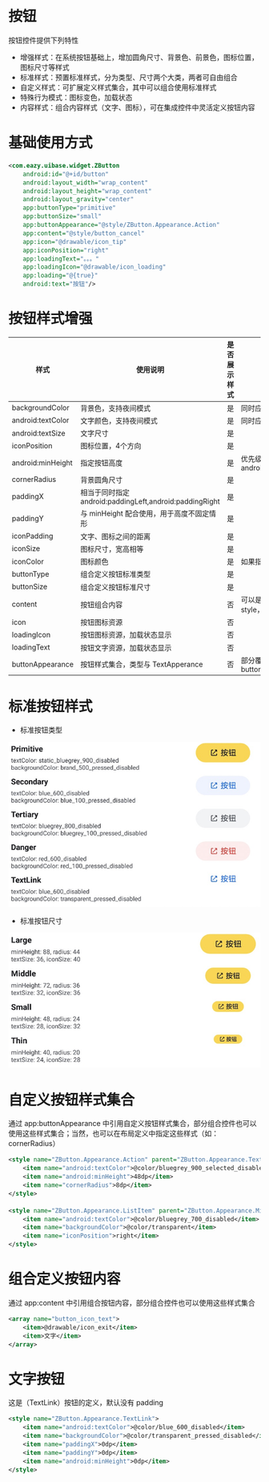 # 按钮

按钮控件提供下列特性
- 增强样式：在系统按钮基础上，增加圆角尺寸、背景色、前景色，图标位置，图标尺寸等样式
- 标准样式：预置标准样式，分为类型、尺寸两个大类，两者可自由组合
- 自定义样式：可扩展定义样式集合，其中可以组合使用标准样式
- 特殊行为模式：图标变色，加载状态
- 内容样式：组合内容样式（文字、图标），可在集成控件中灵活定义按钮内容

# 基础使用方式
``` xml
<com.eazy.uibase.widget.ZButton
    android:id="@+id/button"
    android:layout_width="wrap_content"
    android:layout_height="wrap_content"
    android:layout_gravity="center"
    app:buttonType="primitive"
    app:buttonSize="small"
    app:buttonAppearance="@style/ZButton.Appearance.Action"
    app:content="@style/button_cancel"
    app:icon="@drawable/icon_tip"
    app:iconPosition="right"
    app:loadingText="。。。"
    app:loadingIcon="@drawable/icon_loading"
    app:loading="@{true}"
    android:text="按钮"/>
```

# 按钮样式增强
| 样式 | 使用说明 | 是否展示样式 | 备注 |
| ------ | ------ | ------ | ------ |
| backgroundColor | 背景色，支持夜间模式 | 是 | 同时应用于图标颜色 |
| android:textColor | 文字颜色，支持夜间模式 | 是 | 同时应用于图标颜色 |
| android:textSize | 文字尺寸 | 是 ||
| iconPosition | 图标位置，4个方向 | 是 | |
| android:minHeight | 指定按钮高度 | 是 | 优先级低于 android:layoutHeight="10dp" |
| cornerRadius | 背景圆角尺寸 | 是 ||
| paddingX | 相当于同时指定 android:paddingLeft,android:paddingRight | 是 | |
| paddingY | 与 minHeight 配合使用，用于高度不固定情形 | 是 | |
| iconPadding | 文字、图标之间的距离 | 是 | |
| iconSize | 图标尺寸，宽高相等 | 是 | |
| iconColor | 图标颜色 | 是 | 如果指定，则不跟随文字颜色 |
| buttonType | 组合定义按钮标准类型 | 是 | |
| buttonSize | 组合定义按钮标准尺寸 | 是 | |
| content | 按钮组合内容 | 否 | 可以是 string，drawable，style，array 资源 |
| icon | 按钮图标资源 | 否 | |
| loadingIcon | 按钮图标资源，加载状态显示 | 否 | |
| loadingText | 按钮文字资源，加载状态显示 | 否 | |
| buttonAppearance | 按钮样式集合，类型与 TextApperance | 否 | 部分覆盖 buttonType，buttonSize |


# 标准按钮样式
* 标准按钮类型

 ![buttonType.png](buttonType.png)
* 标准按钮尺寸

 ![buttonSize.png](buttonSize.png)

# 自定义按钮样式集合
通过 app:buttonAppearance 中引用自定义按钮样式集合，部分组合控件也可以使用这些样式集合；当然，也可以在布局定义中指定这些样式（如：cornerRadius）
``` xml
<style name="ZButton.Appearance.Action" parent="ZButton.Appearance.TextLink.Middle">
    <item name="android:textColor">@color/bluegrey_900_selected_disabled</item>
    <item name="android:minHeight">48dp</item>
    <item name="cornerRadius">8dp</item>
</style>

<style name="ZButton.Appearance.ListItem" parent="ZButton.Appearance.Middle">
    <item name="android:textColor">@color/bluegrey_700_disabled</item>
    <item name="backgroundColor">@color/transparent</item>
    <item name="iconPosition">right</item>
</style>
```

# 组合定义按钮内容
通过 app:content 中引用组合按钮内容，部分组合控件也可以使用这些样式集合
``` xml
<array name="button_icon_text">
    <item>@drawable/icon_exit</item>
    <item>文字</item>
</array>
```

# 文字按钮
这是（TextLink）按钮的定义，默认没有 padding
``` xml
<style name="ZButton.Appearance.TextLink">
    <item name="android:textColor">@color/blue_600_disabled</item>
    <item name="backgroundColor">@color/transparent_pressed_disabled</item>
    <item name="paddingX">0dp</item>
    <item name="paddingY">0dp</item>
    <item name="android:minHeight">0dp</item>
</style>
```
